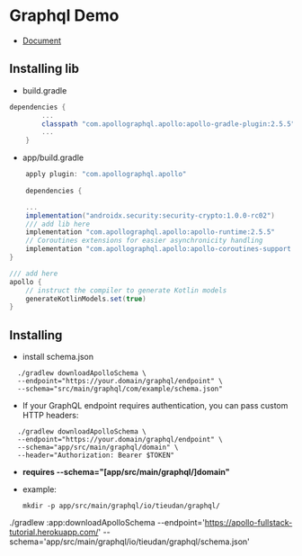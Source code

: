 # Graphql Demo

- [Document](https://www.apollographql.com/docs/android/)

## Installing lib

- build.gradle

```gradle
dependencies {
        ...
        classpath "com.apollographql.apollo:apollo-gradle-plugin:2.5.5"
        ...
    }
```

- app/build.gradle

```gradle
    apply plugin: "com.apollographql.apollo"
    
    dependencies {

    ...
    implementation("androidx.security:security-crypto:1.0.0-rc02")
    /// add lib here
    implementation "com.apollographql.apollo:apollo-runtime:2.5.5"
    // Coroutines extensions for easier asynchronicity handling
    implementation "com.apollographql.apollo:apollo-coroutines-support:2.5.5"
}

/// add here
apollo {
    // instruct the compiler to generate Kotlin models
    generateKotlinModels.set(true)
}

```


## Installing

- install schema.json

 ```shell script
   ./gradlew downloadApolloSchema \
   --endpoint="https://your.domain/graphql/endpoint" \
   --schema="src/main/graphql/com/example/schema.json"
 ```
- If your GraphQL endpoint requires authentication, you can pass custom HTTP headers:

```shell script
  ./gradlew downloadApolloSchema \
  --endpoint="https://your.domain/graphql/endpoint" \
  --schema="app/src/main/graphql/domain" \
  --header="Authorization: Bearer $TOKEN"
```

- **requires --schema="[app/src/main/graphql/]domain"**

- example:
  ```shell script
  mkdir -p app/src/main/graphql/io/tieudan/graphql/
./gradlew :app:downloadApolloSchema --endpoint='https://apollo-fullstack-tutorial.herokuapp.com/' --schema='app/src/main/graphql/io/tieudan/graphql/schema.json'

```